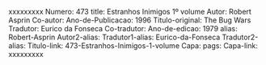 xxxxxxxxx
Numero: 473
title: Estranhos Inimigos 1º volume
Autor: Robert Asprin
Co-autor: 
Ano-de-Publicacao: 1996
Titulo-original: The Bug Wars
Tradutor: Eurico da Fonseca
Co-tradutor: 
Ano-de-edicao: 1979
alias: Robert-Asprin
Autor2-alias: 
Tradutor1-alias: Eurico-da-Fonseca
Tradutor2-alias: 
Titulo-link: 473-Estranhos-Inimigos-1-volume
Capa: 
pags: 
Capa-link: 
xxxxxxxxx